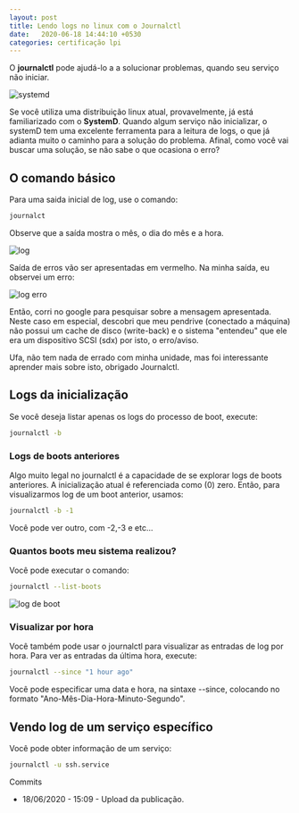 ```yaml
---
layout: post
title: Lendo logs no linux com o Journalctl
date:   2020-06-18 14:44:10 +0530
categories: certificação lpi
---
```


O **journalctl** pode ajudá-lo a a solucionar problemas, quando seu serviço não iniciar. 

![systemd](https://profjulianoramos.github.io/linux/blog/images/systemd.png)

Se você utiliza uma distribuição linux atual, provavelmente, já está familiarizado com o **SystemD**. Quando algum serviço não inicializar, o systemD tem uma excelente ferramenta para a leitura de logs, o que já adianta muito o caminho para a solução do problema. Afinal, como você vai buscar uma solução, se não sabe o que ocasiona o erro?

## O comando básico
Para uma saida inicial de log, use o comando:

```bash
journalct
```

Observe que a saída mostra o mês, o dia do mês e a hora. 

![log](https://profjulianoramos.github.io/linux/blog/images/log.png)

Saída de erros vão ser apresentadas em vermelho. Na minha saída, eu observei um erro:

![log erro](https://profjulianoramos.github.io/linux/blog/images/log2.png)

Então, corri no google para pesquisar sobre a mensagem apresentada. Neste caso em especial, descobri que meu pendrive (conectado a máquina) não possui um cache de disco (write-back) e o sistema "entendeu" que ele era um dispositivo SCSI (sdx) por isto, o erro/aviso.

Ufa, não tem nada de errado com minha unidade, mas foi interessante aprender mais sobre isto, obrigado Journalctl. 

## Logs da inicialização

Se você deseja listar apenas os logs do processo de boot, execute:

```bash
journalctl -b
```

### Logs de boots anteriores

Algo muito legal no journalctl é a capacidade de se explorar logs de boots anteriores. A inicialização atual é referenciada como (0) zero. Então, para visualizarmos log de um boot anterior, usamos:

```bash
journalctl -b -1
```

Você pode ver outro, com -2,-3 e etc...

### Quantos boots meu sistema realizou?

Você pode executar o comando:

```bash
journalctl --list-boots
```

![log de boot](https://profjulianoramos.github.io/linux/blog/images/log3.png)


### Visualizar por hora

Você também pode usar o journalctl para visualizar as entradas de log por hora. Para ver as entradas da última hora, execute:

```bash
journalctl --since "1 hour ago"
```

Você pode especificar uma data e hora, na sintaxe --since, colocando no formato "Ano-Mês-Dia-Hora-Minuto-Segundo".

## Vendo log de um serviço específico

Você pode obter informação de um serviço:

```bash
journalctl -u ssh.service
```


Commits
- 18/06/2020 - 15:09 - Upload da publicação.
